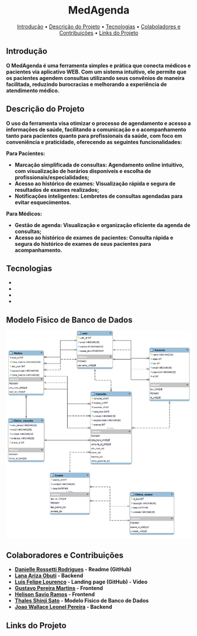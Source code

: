 <h1 align="center" style="font-weight: bold;">MedAgenda</h1>

<p align="center">
 <a href="#introdução">Introdução</a> • 
  <a href="#descrição">Descrição do Projeto</a> •
 <a href="#tecnologia">Tecnologias</a> •
  <a href="#colab">Colaboladores e Contribuições</a> •
 <a href="#links">Links do Projeto</a> 
 <a href="#"</a></a>
</p>
<p align="center">
    <b>
</p>

<h2 id="Introdução"> Introdução</h2>

O MedAgenda é uma ferramenta simples e prática que conecta médicos e pacientes via aplicativo WEB. Com um sistema intuitivo, ele permite que os pacientes agendem consultas utilizando seus convênios de maneira facilitada, reduzindo burocracias e melhorando a experiência de atendimento médico. 


<h2 id="descriçao"> Descrição do Projeto</h2>

O uso da ferramenta visa otimizar o processo de agendamento e acesso a informações de saúde, facilitando a comunicação e o acompanhamento tanto para pacientes quanto para profissionais da saúde, com foco em conveniência e praticidade, oferecendo as seguintes funcionalidades:

Para Pacientes:

- Marcação simplificada de consultas: Agendamento online intuitivo, com visualização de horários disponíveis e escolha de profissionais/especialidades;
- Acesso ao histórico de exames: Visualização rápida e segura de resultados de exames realizados;
- Notificações inteligentes: Lembretes de consultas agendadas para evitar esquecimentos.

Para Médicos:

- Gestão de agenda: Visualização e organização eficiente da agenda de consultas;
- Acesso ao histórico de exames de pacientes: Consulta rápida e segura do histórico de exames de seus pacientes para acompanhamento.

<h2 id="Tecnologias"> Tecnologias</h2>

- 
- 
- 
- 

<h2 id="Modelo"> Modelo Fisico de Banco de Dados</h2>
<img src="Grupo 33 - 2.png">


<h2 id="colab"> Colaboradores e Contribuições</h2>

* [Danielle Rossetti Rodrigues](https://github.com/danieller) - Readme (GitHub)
* [Lana Ariza Obuti]() - Backend
* [Luis Felipe Lourenco](https://github.com/FelipeLourenc) - Landing page (GitHub) - Video
* [Gustavo Pereira Martins](https://github.com/gustapmartins) - Frontend
* [Helison Savio Ramos](https://github.com/HeliSaviON) - Frontend
* [Thales Shinji Sato](https://github.com/ThalesShinji) - Modelo Fisico de Banco de Dados 
* [Joao Wallace Leonel Pereira](https://github.com/wallaceleonel) - Backend

<h2 id="links"> Links do Projeto</h2>


